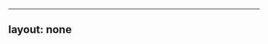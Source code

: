 ---
layout: none
-----

<RedoclyAPIBlock src="/firefly-services/docs/photoshop_createRendition.json" width="600px" disableSidebar hideTryItPanel />
